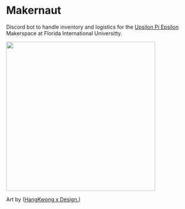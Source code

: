 # Makernaut
Discord bot to handle inventory and logistics for the <a href=https://upe.cs.fiu.edu/> Upsilon Pi Epsilon </a> Makerspace at Florida International Universitty. 

<img src=https://i.imgur.com/6KQ4JR1.jpg width="400">
<p> Art by (<a href = https://www.instagram.com/hkxdesign/?hl=en>HangKwong x Design.</a>)</p>

